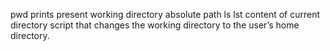 pwd prints present working directory absolute path
ls lst content of current directory
script that changes the working directory to the user’s home directory.
